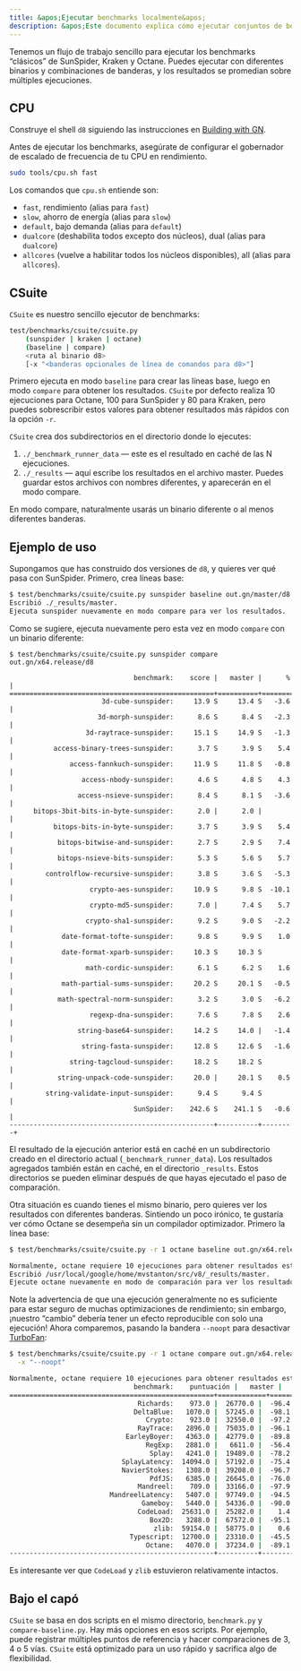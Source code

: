 ```yaml
---
title: &apos;Ejecutar benchmarks localmente&apos;
description: &apos;Este documento explica cómo ejecutar conjuntos de benchmarks clásicos en d8.&apos;
---
```

Tenemos un flujo de trabajo sencillo para ejecutar los benchmarks “clásicos” de SunSpider, Kraken y Octane. Puedes ejecutar con diferentes binarios y combinaciones de banderas, y los resultados se promedian sobre múltiples ejecuciones.

## CPU

Construye el shell `d8` siguiendo las instrucciones en [Building with GN](/docs/build-gn).

Antes de ejecutar los benchmarks, asegúrate de configurar el gobernador de escalado de frecuencia de tu CPU en rendimiento.

```bash
sudo tools/cpu.sh fast
```

Los comandos que `cpu.sh` entiende son:

- `fast`, rendimiento (alias para `fast`)
- `slow`, ahorro de energía (alias para `slow`)
- `default`, bajo demanda (alias para `default`)
- `dualcore` (deshabilita todos excepto dos núcleos), dual (alias para `dualcore`)
- `allcores` (vuelve a habilitar todos los núcleos disponibles), all (alias para `allcores`).

## CSuite

`CSuite` es nuestro sencillo ejecutor de benchmarks:

```bash
test/benchmarks/csuite/csuite.py
    (sunspider | kraken | octane)
    (baseline | compare)
    <ruta al binario d8>
    [-x "<banderas opcionales de línea de comandos para d8>"]
```

Primero ejecuta en modo `baseline` para crear las líneas base, luego en modo `compare` para obtener los resultados. `CSuite` por defecto realiza 10 ejecuciones para Octane, 100 para SunSpider y 80 para Kraken, pero puedes sobrescribir estos valores para obtener resultados más rápidos con la opción `-r`.

`CSuite` crea dos subdirectorios en el directorio donde lo ejecutes:

1. `./_benchmark_runner_data` — este es el resultado en caché de las N ejecuciones.
1. `./_results` — aquí escribe los resultados en el archivo master. Puedes guardar estos
  archivos con nombres diferentes, y aparecerán en el modo compare.

En modo compare, naturalmente usarás un binario diferente o al menos diferentes banderas.

## Ejemplo de uso

Supongamos que has construido dos versiones de `d8`, y quieres ver qué pasa con SunSpider. Primero, crea líneas base:

```bash
$ test/benchmarks/csuite/csuite.py sunspider baseline out.gn/master/d8
Escribió ./_results/master.
Ejecuta sunspider nuevamente en modo compare para ver los resultados.
```

Como se sugiere, ejecuta nuevamente pero esta vez en modo `compare` con un binario diferente:

```
$ test/benchmarks/csuite/csuite.py sunspider compare out.gn/x64.release/d8

                               benchmark:    score |   master |      % |
===================================================+==========+========+
                       3d-cube-sunspider:     13.9 S     13.4 S   -3.6 |
                      3d-morph-sunspider:      8.6 S      8.4 S   -2.3 |
                   3d-raytrace-sunspider:     15.1 S     14.9 S   -1.3 |
           access-binary-trees-sunspider:      3.7 S      3.9 S    5.4 |
               access-fannkuch-sunspider:     11.9 S     11.8 S   -0.8 |
                  access-nbody-sunspider:      4.6 S      4.8 S    4.3 |
                 access-nsieve-sunspider:      8.4 S      8.1 S   -3.6 |
      bitops-3bit-bits-in-byte-sunspider:      2.0 |      2.0 |        |
           bitops-bits-in-byte-sunspider:      3.7 S      3.9 S    5.4 |
            bitops-bitwise-and-sunspider:      2.7 S      2.9 S    7.4 |
            bitops-nsieve-bits-sunspider:      5.3 S      5.6 S    5.7 |
         controlflow-recursive-sunspider:      3.8 S      3.6 S   -5.3 |
                    crypto-aes-sunspider:     10.9 S      9.8 S  -10.1 |
                    crypto-md5-sunspider:      7.0 |      7.4 S    5.7 |
                   crypto-sha1-sunspider:      9.2 S      9.0 S   -2.2 |
             date-format-tofte-sunspider:      9.8 S      9.9 S    1.0 |
             date-format-xparb-sunspider:     10.3 S     10.3 S        |
                   math-cordic-sunspider:      6.1 S      6.2 S    1.6 |
             math-partial-sums-sunspider:     20.2 S     20.1 S   -0.5 |
            math-spectral-norm-sunspider:      3.2 S      3.0 S   -6.2 |
                    regexp-dna-sunspider:      7.6 S      7.8 S    2.6 |
                 string-base64-sunspider:     14.2 S     14.0 |   -1.4 |
                  string-fasta-sunspider:     12.8 S     12.6 S   -1.6 |
               string-tagcloud-sunspider:     18.2 S     18.2 S        |
            string-unpack-code-sunspider:     20.0 |     20.1 S    0.5 |
         string-validate-input-sunspider:      9.4 S      9.4 S        |
                               SunSpider:    242.6 S    241.1 S   -0.6 |
---------------------------------------------------+----------+--------+
```

El resultado de la ejecución anterior está en caché en un subdirectorio creado en el directorio actual (`_benchmark_runner_data`). Los resultados agregados también están en caché, en el directorio `_results`. Estos directorios se pueden eliminar después de que hayas ejecutado el paso de comparación.

Otra situación es cuando tienes el mismo binario, pero quieres ver los resultados con diferentes banderas. Sintiendo un poco irónico, te gustaría ver cómo Octane se desempeña sin un compilador optimizador. Primero la línea base:

```bash
$ test/benchmarks/csuite/csuite.py -r 1 octane baseline out.gn/x64.release/d8

Normalmente, octane requiere 10 ejecuciones para obtener resultados estables.
Escribió /usr/local/google/home/mvstanton/src/v8/_results/master.
Ejecute octane nuevamente en modo de comparación para ver los resultados.
```

Note la advertencia de que una ejecución generalmente no es suficiente para estar seguro de muchas optimizaciones de rendimiento; sin embargo, ¡nuestro “cambio” debería tener un efecto reproducible con solo una ejecución! Ahora comparemos, pasando la bandera `--noopt` para desactivar [TurboFan](/docs/turbofan):

```bash
$ test/benchmarks/csuite/csuite.py -r 1 octane compare out.gn/x64.release/d8 \
  -x "--noopt"

Normalmente, octane requiere 10 ejecuciones para obtener resultados estables.
                               benchmark:    puntuación |   master |      % |
===================================================+============+========+
                                Richards:    973.0 |  26770.0 |  -96.4 |
                               DeltaBlue:   1070.0 |  57245.0 |  -98.1 |
                                  Crypto:    923.0 |  32550.0 |  -97.2 |
                                RayTrace:   2896.0 |  75035.0 |  -96.1 |
                             EarleyBoyer:   4363.0 |  42779.0 |  -89.8 |
                                  RegExp:   2881.0 |   6611.0 |  -56.4 |
                                   Splay:   4241.0 |  19489.0 |  -78.2 |
                            SplayLatency:  14094.0 |  57192.0 |  -75.4 |
                            NavierStokes:   1308.0 |  39208.0 |  -96.7 |
                                   PdfJS:   6385.0 |  26645.0 |  -76.0 |
                                Mandreel:    709.0 |  33166.0 |  -97.9 |
                         MandreelLatency:   5407.0 |  97749.0 |  -94.5 |
                                 Gameboy:   5440.0 |  54336.0 |  -90.0 |
                                CodeLoad:  25631.0 |  25282.0 |    1.4 |
                                   Box2D:   3288.0 |  67572.0 |  -95.1 |
                                    zlib:  59154.0 |  58775.0 |    0.6 |
                              Typescript:  12700.0 |  23310.0 |  -45.5 |
                                  Octane:   4070.0 |  37234.0 |  -89.1 |
---------------------------------------------------+----------+--------+
```

Es interesante ver que `CodeLoad` y `zlib` estuvieron relativamente intactos.

## Bajo el capó

`CSuite` se basa en dos scripts en el mismo directorio, `benchmark.py` y `compare-baseline.py`. Hay más opciones en esos scripts. Por ejemplo, puede registrar múltiples puntos de referencia y hacer comparaciones de 3, 4 o 5 vías. `CSuite` está optimizado para un uso rápido y sacrifica algo de flexibilidad.
